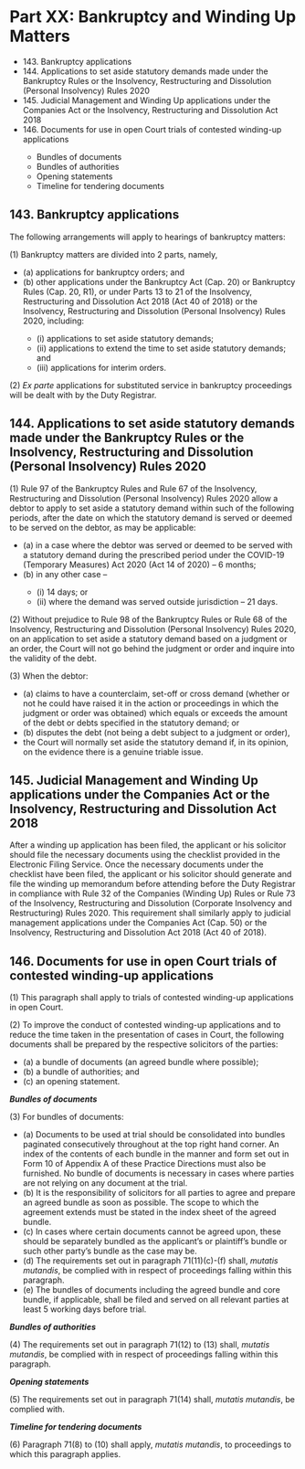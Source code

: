 # Part XX: Bankruptcy and Winding Up Matters

<ul type="*">
	<li>143. Bankruptcy applications</li>
	<li>144. Applications to set aside statutory demands made under the Bankruptcy Rules or the Insolvency, Restructuring and Dissolution (Personal Insolvency) Rules 2020</li>
	<li>145. Judicial Management and Winding Up applications under the Companies Act or the Insolvency, Restructuring and Dissolution Act 2018 </li>
	<li>146. Documents for use in open Court trials of contested winding-up applications</li>
	<ul>
		<li>Bundles of documents</li>
		<li>Bundles of authorities</li>
		<li>Opening statements</li>
		<li>Timeline for tendering documents</li>
	</ul>
</ul>


## 143. Bankruptcy applications

The following arrangements will apply to hearings of bankruptcy matters:

(1) Bankruptcy matters are divided into 2 parts, namely,

<ul type="*">
	<li>(a) applications for bankruptcy orders; and</li>
	<li>(b) other applications under the Bankruptcy Act (Cap. 20) or Bankruptcy Rules (Cap. 20, R1), or under Parts 13 to 21 of the Insolvency, Restructuring and Dissolution Act 2018 (Act 40 of 2018) or the Insolvency, Restructuring and Dissolution (Personal Insolvency) Rules 2020, including:</li>
	<ul type="*">
		<li>(i) applications to set aside statutory demands;</li>
		<li>(ii) applications to extend the time to set aside statutory demands; and</li>
		<li>(iii) applications for interim orders.</li>
	</ul>
</ul>



(2) *Ex parte* applications for substituted service in bankruptcy proceedings will be dealt with by the Duty Registrar.

## 144. Applications to set aside statutory demands made under the Bankruptcy Rules or the Insolvency, Restructuring and Dissolution (Personal Insolvency) Rules 2020

(1) Rule 97 of the Bankruptcy Rules and Rule 67 of the Insolvency, Restructuring and Dissolution (Personal Insolvency) Rules 2020 allow a debtor to apply to set aside a statutory demand within such of the following periods, after the date on which the statutory demand is served or deemed to be served on the debtor, as may be applicable:

<ul type="*">
	<li>(a) in a case where the debtor was served or deemed to be served with a statutory demand during the prescribed period under the COVID-19 (Temporary Measures) Act 2020 (Act 14 of 2020) – 6 months; </li>
	<li>(b) in any other case –  </li>
	<ul type="*">
		<li>(i) 14 days; or</li>
		<li>(ii) where the demand was served outside jurisdiction – 21 days. </li>
	</ul>
</ul>

(2) Without prejudice to Rule 98 of the Bankruptcy Rules or Rule 68 of the Insolvency, Restructuring and Dissolution (Personal Insolvency) Rules 2020, on an application to set aside a statutory demand based on a judgment or an order, the Court will not go behind the judgment or order and inquire into the validity of the debt.

(3) When the debtor:

<ul type="*">
	<li>(a) claims to have a counterclaim, set-off or cross demand (whether or not he could have raised it in the action or proceedings in which the judgment or order was obtained) which equals or exceeds the amount of the debt or debts specified in the statutory demand; or</li>
	<li>(b) disputes the debt (not being a debt subject to a judgment or order),</li>
	<li>the Court will normally set aside the statutory demand if, in its opinion, on the evidence there is a genuine triable issue.</li>
</ul>

## 145. Judicial Management and Winding Up applications under the Companies Act or the Insolvency, Restructuring and Dissolution Act 2018 

After a winding up application has been filed, the applicant or his solicitor should file the necessary documents using the checklist provided in the Electronic Filing Service. Once the necessary documents under the checklist have been filed, the applicant or his solicitor should generate and file the winding up memorandum before attending before the Duty Registrar in compliance with Rule 32 of the Companies (Winding Up) Rules or Rule 73 of the Insolvency, Restructuring and Dissolution (Corporate Insolvency and Restructuring) Rules 2020. This requirement shall similarly apply to judicial management applications under the Companies Act (Cap. 50) or the Insolvency, Restructuring and Dissolution Act 2018 (Act 40 of 2018).

## 146. Documents for use in open Court trials of contested winding-up applications

(1) This paragraph shall apply to trials of contested winding-up applications in open Court.

(2) To improve the conduct of contested winding-up applications and to reduce the time taken in the presentation of cases in Court, the following documents shall be prepared by the respective solicitors of the parties:

<ul type="*">
	<li>(a) a bundle of documents (an agreed bundle where possible);</li>
	<li>(b) a bundle of authorities; and</li>
	<li>(c) an opening statement.</li>
</ul>

***Bundles of documents***

(3) For bundles of documents:

<ul type="*">
	<li>(a) Documents to be used at trial should be consolidated into bundles paginated consecutively throughout at the top right hand corner. An index of the contents of each bundle in the manner and form set out in Form 10 of Appendix A of these Practice Directions must also be furnished. No bundle of documents is necessary in cases where parties are not relying on any document at the trial.</li>
	<li>(b) It is the responsibility of solicitors for all parties to agree and prepare an agreed bundle as soon as possible. The scope to which the agreement extends must be stated in the index sheet of the agreed bundle.</li>
	<li>(c) In cases where certain documents cannot be agreed upon, these should be separately bundled as the applicant’s or plaintiff’s bundle or such other party’s bundle as the case may be.</li>
	<li>(d) The requirements set out in paragraph 71(11)(c)-(f) shall, <i>mutatis mutandis</i>, be complied with in respect of proceedings falling within this paragraph.</li>
	<li>(e) The bundles of documents including the agreed bundle and core bundle, if applicable, shall be filed and served on all relevant parties at least 5 working days before trial.</li>
</ul>


***Bundles of authorities***

(4) The requirements set out in paragraph 71(12) to (13) shall, *mutatis mutandis*, be complied with in respect of proceedings falling within this paragraph.

***Opening statements***

(5) The requirements set out in paragraph 71(14) shall, *mutatis mutandis*, be complied with.

***Timeline for tendering documents***

(6) Paragraph 71(8) to (10) shall apply, *mutatis mutandis*, to proceedings to which this paragraph applies.
